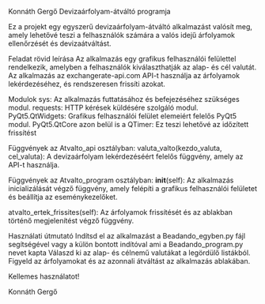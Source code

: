 Konnáth Gergő Devizaárfolyam-átváltó programja

Ez a projekt egy egyszerű devizaárfolyam-átváltó alkalmazást valósít meg, amely lehetővé teszi a felhasználók számára a valós idejű árfolyamok ellenőrzését és devizaátváltást.

Feladat rövid leírása
Az alkalmazás egy grafikus felhasználói felülettel rendelkezik, amelyben a felhasználók kiválaszthatják az alap- és cél valutát. Az alkalmazás az exchangerate-api.com API-t használja az árfolyamok lekérdezéséhez, és rendszeresen frissíti azokat.

Modulok
sys: Az alkalmazás futtatásához és befejezéséhez szükséges modul.
requests: HTTP kérések küldésére szolgáló modul.
PyQt5.QtWidgets: Grafikus felhasználói felület elemeiért felelős PyQt5 modul.
PyQt5.QtCore azon belül is a QTimer: Ez teszi lehetővé az időzített frissítést

Függvények az Atvalto_api osztályban:
valuta_valto(kezdo_valuta, cel_valuta): A devizaárfolyam lekérdezéséért felelős függvény, amely az API-t használja.

Függvények az Atvalto_program osztályban:
__init__(self): Az alkalmazás inicializálását végző függvény, amely felépíti a grafikus felhasználói felületet és beállítja az eseménykezelőket.

atvalto_ertek_frissites(self): Az árfolyamok frissítését és az ablakban történő megjelenítést végző függvény.

Használati útmutató
Indítsd el az alkalmazást a Beadando_egyben.py fájl segítségével vagy a külön bontott indítóval ami a Beadando_program.py nevet kapta
Válaszd ki az alap- és célnemű valutákat a legördülő listákból.
Figyeld az árfolyamokat és az azonnali átváltást az alkalmazás ablakában.

Kellemes használatot!

Konnáth Gergő
